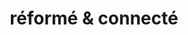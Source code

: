 ---
title: réformé & connecté
site: https://jeanmarcleresche.ch/
description: Jean-Marc Leresche est diacre à La Neuveville
tags:
    - blog
    - diaconie
cantons:
    - Berne
---